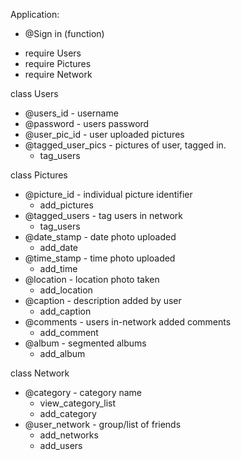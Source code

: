 Application:
  * @Sign in (function)
- require Users
- require Pictures
- require Network

class Users
* @users_id - username
* @password - users password
* @user_pic_id - user uploaded pictures
* @tagged_user_pics - pictures of user, tagged in.
  - tag_users

class Pictures
* @picture_id - individual picture identifier
  - add_pictures
* @tagged_users - tag users in network
  - tag_users
* @date_stamp - date photo uploaded
  - add_date
* @time_stamp - time photo uploaded
  - add_time
* @location - location photo taken
  - add_location
* @caption - description added by user
  - add_caption
* @comments - users in-network added comments
  - add_comment
* @album - segmented albums
  - add_album

class Network
* @category - category name
  - view_category_list 
  - add_category
* @user_network - group/list of friends
  - add_networks
  - add_users






